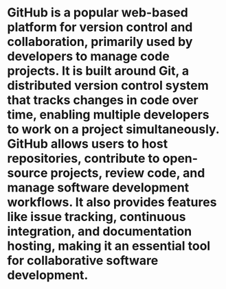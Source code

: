 # GitHub is a popular web-based platform for version control and collaboration, primarily used by developers to manage code projects. It is built around Git, a distributed version control system that tracks changes in code over time, enabling multiple developers to work on a project simultaneously. GitHub allows users to host repositories, contribute to open-source projects, review code, and manage software development workflows. It also provides features like issue tracking, continuous integration, and documentation hosting, making it an essential tool for collaborative software development.
